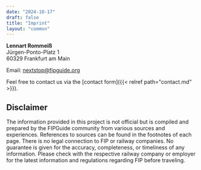 ```yaml
---
date: "2024-10-17"
draft: false
title: "Imprint"
layout: "common"
---
```


**Lennart Rommeiß**\
Jürgen-Ponto-Platz 1\
60329 Frankfurt am Main

Email: nextstop@fipguide.org

Feel free to contact us via the [contact form]({{< relref path="contact.md" >}}).

## Disclaimer

The information provided in this project is not official but is compiled and prepared by the FIPGuide community from various sources and experiences. References to sources can be found in the footnotes of each page. There is no legal connection to FIP or railway companies. No guarantee is given for the accuracy, completeness, or timeliness of any information. Please check with the respective railway company or employer for the latest information and regulations regarding FIP before traveling.